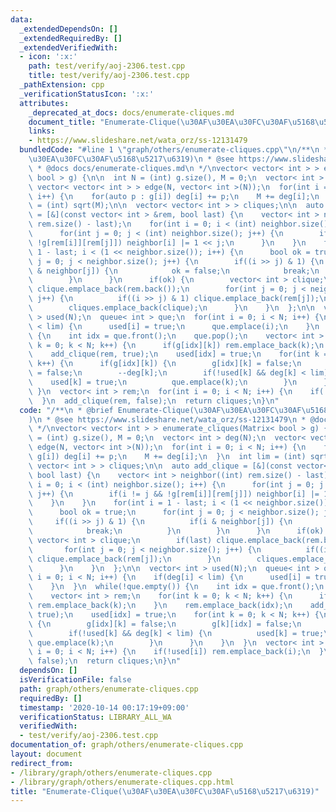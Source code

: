 ```yaml
---
data:
  _extendedDependsOn: []
  _extendedRequiredBy: []
  _extendedVerifiedWith:
  - icon: ':x:'
    path: test/verify/aoj-2306.test.cpp
    title: test/verify/aoj-2306.test.cpp
  _pathExtension: cpp
  _verificationStatusIcon: ':x:'
  attributes:
    _deprecated_at_docs: docs/enumerate-cliques.md
    document_title: "Enumerate-Clique(\u30AF\u30EA\u30FC\u30AF\u5168\u5217\u6319)"
    links:
    - https://www.slideshare.net/wata_orz/ss-12131479
  bundledCode: "#line 1 \"graph/others/enumerate-cliques.cpp\"\n/**\n * @brief Enumerate-Clique(\u30AF\
    \u30EA\u30FC\u30AF\u5168\u5217\u6319)\n * @see https://www.slideshare.net/wata_orz/ss-12131479\n\
    \ * @docs docs/enumerate-cliques.md\n */\nvector< vector< int > > enumerate_cliques(Matrix<\
    \ bool > g) {\n\n  int N = (int) g.size(), M = 0;\n  vector< int > deg(N);\n \
    \ vector< vector< int > > edge(N, vector< int >(N));\n  for(int i = 0; i < N;\
    \ i++) {\n    for(auto p : g[i]) deg[i] += p;\n    M += deg[i];\n  }\n  int lim\
    \ = (int) sqrt(M);\n\n  vector< vector< int > > cliques;\n\n  auto add_clique\
    \ = [&](const vector< int > &rem, bool last) {\n    vector< int > neighbor((int)\
    \ rem.size() - last);\n    for(int i = 0; i < (int) neighbor.size(); i++) {\n\
    \      for(int j = 0; j < (int) neighbor.size(); j++) {\n        if(i != j &&\
    \ !g[rem[i]][rem[j]]) neighbor[i] |= 1 << j;\n      }\n    }\n    for(int i =\
    \ 1 - last; i < (1 << neighbor.size()); i++) {\n      bool ok = true;\n      for(int\
    \ j = 0; j < neighbor.size(); j++) {\n        if((i >> j) & 1) {\n          if(i\
    \ & neighbor[j]) {\n            ok = false;\n            break;\n          }\n\
    \        }\n      }\n      if(ok) {\n        vector< int > clique;\n        if(last)\
    \ clique.emplace_back(rem.back());\n        for(int j = 0; j < neighbor.size();\
    \ j++) {\n          if((i >> j) & 1) clique.emplace_back(rem[j]);\n        }\n\
    \        cliques.emplace_back(clique);\n      }\n    }\n  };\n\n  vector< int\
    \ > used(N);\n  queue< int > que;\n  for(int i = 0; i < N; i++) {\n    if(deg[i]\
    \ < lim) {\n      used[i] = true;\n      que.emplace(i);\n    }\n  }\n  while(!que.empty())\
    \ {\n    int idx = que.front();\n    que.pop();\n    vector< int > rem;\n    for(int\
    \ k = 0; k < N; k++) {\n      if(g[idx][k]) rem.emplace_back(k);\n    }\n    rem.emplace_back(idx);\n\
    \    add_clique(rem, true);\n    used[idx] = true;\n    for(int k = 0; k < N;\
    \ k++) {\n      if(g[idx][k]) {\n        g[idx][k] = false;\n        g[k][idx]\
    \ = false;\n        --deg[k];\n        if(!used[k] && deg[k] < lim) {\n      \
    \    used[k] = true;\n          que.emplace(k);\n        }\n      }\n    }\n \
    \ }\n  vector< int > rem;\n  for(int i = 0; i < N; i++) {\n    if(!used[i]) rem.emplace_back(i);\n\
    \  }\n  add_clique(rem, false);\n  return cliques;\n}\n"
  code: "/**\n * @brief Enumerate-Clique(\u30AF\u30EA\u30FC\u30AF\u5168\u5217\u6319\
    )\n * @see https://www.slideshare.net/wata_orz/ss-12131479\n * @docs docs/enumerate-cliques.md\n\
    \ */\nvector< vector< int > > enumerate_cliques(Matrix< bool > g) {\n\n  int N\
    \ = (int) g.size(), M = 0;\n  vector< int > deg(N);\n  vector< vector< int > >\
    \ edge(N, vector< int >(N));\n  for(int i = 0; i < N; i++) {\n    for(auto p :\
    \ g[i]) deg[i] += p;\n    M += deg[i];\n  }\n  int lim = (int) sqrt(M);\n\n  vector<\
    \ vector< int > > cliques;\n\n  auto add_clique = [&](const vector< int > &rem,\
    \ bool last) {\n    vector< int > neighbor((int) rem.size() - last);\n    for(int\
    \ i = 0; i < (int) neighbor.size(); i++) {\n      for(int j = 0; j < (int) neighbor.size();\
    \ j++) {\n        if(i != j && !g[rem[i]][rem[j]]) neighbor[i] |= 1 << j;\n  \
    \    }\n    }\n    for(int i = 1 - last; i < (1 << neighbor.size()); i++) {\n\
    \      bool ok = true;\n      for(int j = 0; j < neighbor.size(); j++) {\n   \
    \     if((i >> j) & 1) {\n          if(i & neighbor[j]) {\n            ok = false;\n\
    \            break;\n          }\n        }\n      }\n      if(ok) {\n       \
    \ vector< int > clique;\n        if(last) clique.emplace_back(rem.back());\n \
    \       for(int j = 0; j < neighbor.size(); j++) {\n          if((i >> j) & 1)\
    \ clique.emplace_back(rem[j]);\n        }\n        cliques.emplace_back(clique);\n\
    \      }\n    }\n  };\n\n  vector< int > used(N);\n  queue< int > que;\n  for(int\
    \ i = 0; i < N; i++) {\n    if(deg[i] < lim) {\n      used[i] = true;\n      que.emplace(i);\n\
    \    }\n  }\n  while(!que.empty()) {\n    int idx = que.front();\n    que.pop();\n\
    \    vector< int > rem;\n    for(int k = 0; k < N; k++) {\n      if(g[idx][k])\
    \ rem.emplace_back(k);\n    }\n    rem.emplace_back(idx);\n    add_clique(rem,\
    \ true);\n    used[idx] = true;\n    for(int k = 0; k < N; k++) {\n      if(g[idx][k])\
    \ {\n        g[idx][k] = false;\n        g[k][idx] = false;\n        --deg[k];\n\
    \        if(!used[k] && deg[k] < lim) {\n          used[k] = true;\n         \
    \ que.emplace(k);\n        }\n      }\n    }\n  }\n  vector< int > rem;\n  for(int\
    \ i = 0; i < N; i++) {\n    if(!used[i]) rem.emplace_back(i);\n  }\n  add_clique(rem,\
    \ false);\n  return cliques;\n}\n"
  dependsOn: []
  isVerificationFile: false
  path: graph/others/enumerate-cliques.cpp
  requiredBy: []
  timestamp: '2020-10-14 00:17:19+09:00'
  verificationStatus: LIBRARY_ALL_WA
  verifiedWith:
  - test/verify/aoj-2306.test.cpp
documentation_of: graph/others/enumerate-cliques.cpp
layout: document
redirect_from:
- /library/graph/others/enumerate-cliques.cpp
- /library/graph/others/enumerate-cliques.cpp.html
title: "Enumerate-Clique(\u30AF\u30EA\u30FC\u30AF\u5168\u5217\u6319)"
---
```

